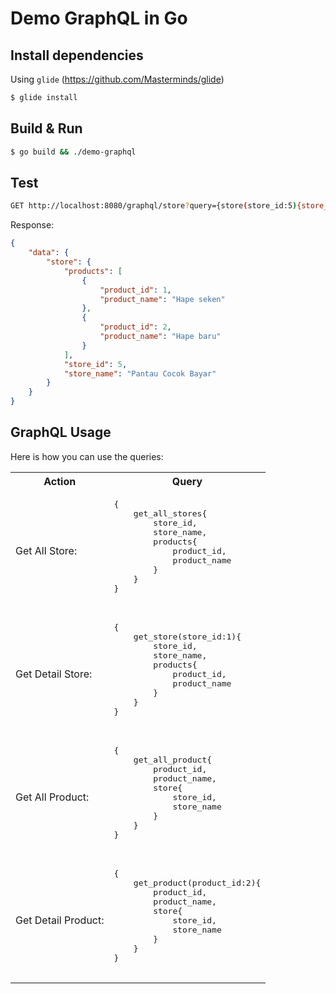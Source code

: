 # Demo GraphQL in Go

## Install dependencies
Using `glide` (https://github.com/Masterminds/glide)

```sh
$ glide install
```

## Build & Run

```sh
$ go build && ./demo-graphql
```

## Test

```sh
GET http://localhost:8080/graphql/store?query={store(store_id:5){store_id,store_name,products{product_id,product_name}}} 
```

Response:
```json
{
    "data": {
        "store": {
            "products": [
                {
                    "product_id": 1,
                    "product_name": "Hape seken"
                },
                {
                    "product_id": 2,
                    "product_name": "Hape baru"
                }
            ],
            "store_id": 5,
            "store_name": "Pantau Cocok Bayar"
        }
    }
}
```

## GraphQL Usage

Here is how you can use the queries:

<table>
    <tr>
        <th>Action</th>
        <th>Query</th>
    </tr>
    <tr>
        <td>
Get All Store:
        </td>
        <td>
            <pre>
{
    get_all_stores{
        store_id,
        store_name,
        products{
            product_id,
            product_name
        }
    }
}
            </pre>
        </td>
    </tr>
    <tr>
        <td>
Get Detail Store:
        </td>
        <td>
            <pre>
{
    get_store(store_id:1){
        store_id,
        store_name,
        products{
            product_id,
            product_name
        }
    }
}
            </pre>
        </td>
    </tr>
    <tr>
        <td>
Get All Product:
        </td>
        <td>
            <pre>
{
    get_all_product{
        product_id,
        product_name,
        store{
            store_id,
            store_name
        }
    }
}
            </pre>
        </td>
    </tr>
    <tr>
        <td>
Get Detail Product:
        </td>
        <td>
            <pre>
{
    get_product(product_id:2){
        product_id,
        product_name,
        store{
            store_id,
            store_name
        }
    }
}
            </pre>
        </td>
    </tr>
</table>